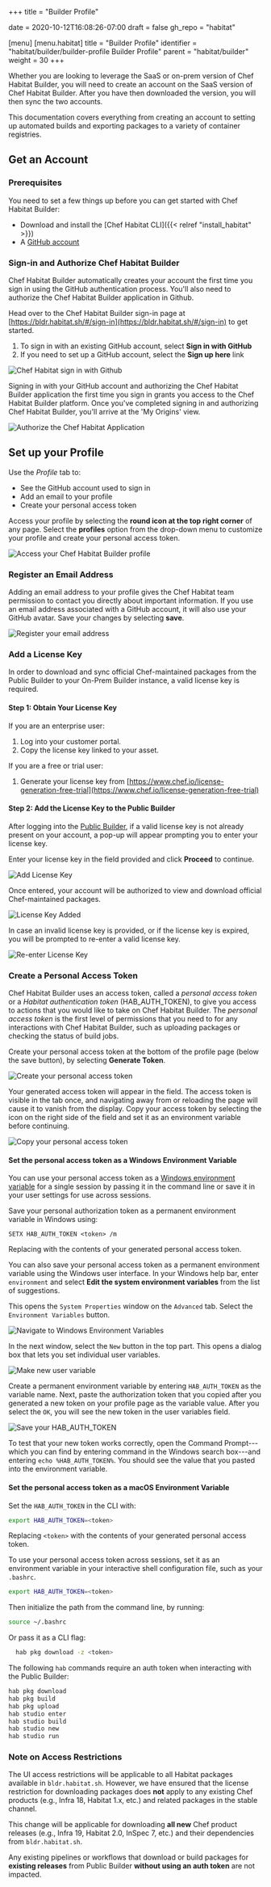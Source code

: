 +++
title = "Builder Profile"

date = 2020-10-12T16:08:26-07:00
draft = false
gh_repo = "habitat"

[menu]
  [menu.habitat]
    title = "Builder Profile"
    identifier = "habitat/builder/builder-profile Builder Profile"
    parent = "habitat/builder"
    weight = 30
+++

Whether you are looking to leverage the SaaS or on-prem version of Chef Habitat Builder, you will need to create an account on the SaaS version of Chef Habitat Builder. After you have then downloaded the version, you will then sync the two accounts.

This documentation covers everything from creating an account to setting up automated builds and exporting packages to a variety of container registries.

## Get an Account

### Prerequisites

You need to set a few things up before you can get started with Chef Habitat Builder:

* Download and install the [Chef Habitat CLI]({{< relref "install_habitat" >}})
* A [GitHub account](https://github.com/join)

### Sign-in and Authorize Chef Habitat Builder

Chef Habitat Builder automatically creates your account the first time you sign in using the GitHub authentication process. You'll also need to authorize the Chef Habitat Builder application in Github.

Head over to the Chef Habitat Builder sign-in page at [https://bldr.habitat.sh/#/sign-in](https://bldr.habitat.sh/#/sign-in) to get started.

1. To sign in with an existing GitHub account, select **Sign in with GitHub**
1. If you need to set up a GitHub account, select the **Sign up here** link

![Chef Habitat sign in with Github](/images/habitat/sign_in_to_public_builder.png)

Signing in with your GitHub account and authorizing the Chef Habitat Builder application the first time you sign in grants you access to the Chef Habitat Builder platform. Once you've completed signing in and authorizing Chef Habitat Builder, you'll arrive at the 'My Origins' view.

![Authorize the Chef Habitat Application](/images/habitat/authorize.png)

## Set up your Profile

Use the _Profile_ tab to:

* See the GitHub account used to sign in
* Add an email to your profile
* Create your personal access token

Access your profile by selecting the **round icon at the top right corner** of any page. Select the **profiles** option from the drop-down menu to  customize your profile and create your personal access token.

![Access your Chef Habitat Builder profile](/images/habitat/builder_profile.png)

### Register an Email Address

Adding an email address to your profile gives the Chef Habitat team permission to contact you directly about important information. If you use an email address associated with a GitHub account, it will also use your GitHub avatar. Save your changes by selecting **save**.

![Register your email address](/images/habitat/add_email_to_builder.png)

### Add a License Key

In order to download and sync official Chef-maintained packages from the Public Builder to your On-Prem Builder instance, a valid license key is required.

#### Step 1: Obtain Your License Key

If you are an enterprise user:  
1. Log into your customer portal.
2. Copy the license key linked to your asset.

If you are a free or trial user:  
1. Generate your license key from [https://www.chef.io/license-generation-free-trial](https://www.chef.io/license-generation-free-trial)

#### Step 2: Add the License Key to the Public Builder

After logging into the [Public Builder](https://bldr.habitat.sh), if a valid license key is not already present on your account, a pop-up will appear prompting you to enter your license key.

Enter your license key in the field provided and click **Proceed** to continue.

![Add License Key](/images/habitat/add_license_key_to_builder.png)

Once entered, your account will be authorized to view and download official Chef-maintained packages.

![License Key Added](/images/habitat/license_key_added.png)

In case an invalid license key is provided, or if the license key is expired, you will be prompted to re-enter a valid license key.

![Re-enter License Key](/images/habitat/re_enter_license_key.png)

### Create a Personal Access Token

Chef Habitat Builder uses an access token, called a _personal access token_ or a _Habitat authentication token_ (HAB_AUTH_TOKEN), to give you access to actions that you would like to take on Chef Habitat Builder. The _personal access token_ is the first level of permissions that you need to for any interactions with Chef Habitat Builder, such as uploading packages or checking the status of build jobs.

Create your personal access token at the bottom of the profile page (below the save button), by selecting **Generate Token**.

![Create your personal access token](/images/habitat/generate-token.png)

Your generated access token will appear in the field. The access token is visible in the tab once, and navigating away from or reloading the page will cause it to vanish from the display. Copy your access token by selecting the icon on the right side of the field and set it as an environment variable before continuing.

![Copy your personal access token](/images/habitat/copy-token.png)

#### Set the personal access token as a Windows Environment Variable

You can use your personal access token as a [Windows environment variable](https://docs.microsoft.com/en-us/powershell/module/microsoft.powershell.core/about/about_environment_variables?view=powershell-7) for a single session by passing it in the command line or save it in your user settings for use across sessions.

Save your personal authorization token as a permanent environment variable in Windows using:

```PS
SETX HAB_AUTH_TOKEN <token> /m
```

Replacing <token> with the contents of your generated personal access token.

You can also save your personal access token as a permanent environment variable using the Windows user interface. In your Windows help bar, enter `environment` and select **Edit the system environment variables** from the list of suggestions.

This opens the `System Properties` window on the `Advanced` tab. Select the `Environment Variables` button.

![Navigate to Windows Environment Variables](/images/habitat/environment_variable.png)

In the next window, select the `New` button in the top part. This opens a dialog box that lets you set individual user variables.

![Make new user variable](/images/habitat/environment_variable_new.png)

Create a permanent environment variable by entering `HAB_AUTH_TOKEN` as the variable name. Next, paste the authorization token that you copied after you generated a new token on your profile page as the variable value. After you select the `OK`, you will see the new token in the user variables field.

![Save your HAB_AUTH_TOKEN](/images/habitat/environment_variable_new_var.png)

To test that your new token works correctly, open the Command Prompt---which you can find by entering command in the Windows search box---and entering `echo %HAB_AUTH_TOKEN%`. You should see the value that you pasted into the environment variable.

#### Set the personal access token as a macOS Environment Variable

Set the `HAB_AUTH_TOKEN` in the CLI with:

```bash
export HAB_AUTH_TOKEN=<token>
```

Replacing `<token>` with the contents of your generated personal access token.

To use your personal access token across sessions, set it as an environment variable in your interactive shell configuration file, such as your `.bashrc`.

```bash
export HAB_AUTH_TOKEN=<token>
```

Then initialize the path from the command line, by running:

```bash
source ~/.bashrc
```

Or pass it as a CLI flag:

```bash
  hab pkg download -z <token>
```

The following `hab` commands require an auth token when interacting with the Public Builder:

```bash
hab pkg download
hab pkg build
hab pkg upload
hab studio enter
hab studio build
hab studio new
hab studio run
```
### Note on Access Restrictions

The UI access restrictions will be applicable to all Habitat packages available in `bldr.habitat.sh`. However, we have ensured that the license restriction for downloading packages does **not** apply to any existing Chef products (e.g., Infra 18, Habitat 1.x, etc.) and related packages in the stable channel.

This change will be applicable for downloading **all new** Chef product releases (e.g., Infra 19, Habitat 2.0, InSpec 7, etc.) and their dependencies from `bldr.habitat.sh`.

Any existing pipelines or workflows that download or build packages for **existing releases** from Public Builder **without using an auth token** are not impacted.
